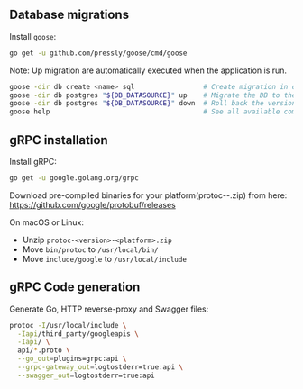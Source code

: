 ## Database migrations

Install `goose`:
```bash
go get -u github.com/pressly/goose/cmd/goose
```

Note: Up migration are automatically executed when the application is run.

```bash
goose -dir db create <name> sql                 # Create migration in db folder
goose -dir db postgres "${DB_DATASOURCE}" up    # Migrate the DB to the most recent version available
goose -dir db postgres "${DB_DATASOURCE}" down  # Roll back the version by 1
goose help                                      # See all available commands
```

## gRPC installation

Install gRPC:
```bash
go get -u google.golang.org/grpc
```

Download pre-compiled binaries for your platform(protoc-<version>-<platform>.zip) from here: https://github.com/google/protobuf/releases

On macOS or Linux:

- Unzip `protoc-<version>-<platform>.zip`
- Move `bin/protoc` to `/usr/local/bin/`
- Move `include/google` to `/usr/local/include`

## gRPC Code generation

Generate Go, HTTP reverse-proxy and Swagger files:

```bash
protoc -I/usr/local/include \
  -Iapi/third_party/googleapis \
  -Iapi/ \
  api/*.proto \
  --go_out=plugins=grpc:api \
  --grpc-gateway_out=logtostderr=true:api \
  --swagger_out=logtostderr=true:api
```
